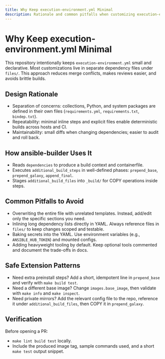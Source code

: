 ```yaml
---
title: Why Keep execution-environment.yml Minimal
description: Rationale and common pitfalls when customizing execution-environment.yml for ansible-builder.
---
```


# Why Keep execution-environment.yml Minimal

This repository intentionally keeps `execution-environment.yml` small and declarative. Most customizations live in separate dependency files under `files/`. This approach reduces merge conflicts, makes reviews easier, and avoids brittle builds.

## Design Rationale

- Separation of concerns: collections, Python, and system packages are defined in their own files (`requirements.yml`, `requirements.txt`, `bindep.txt`).
- Repeatability: minimal inline steps and explicit files enable deterministic builds across hosts and CI.
- Maintainability: small diffs when changing dependencies; easier to audit and roll back.

## How ansible-builder Uses It

- Reads `dependencies` to produce a build context and containerfile.
- Executes `additional_build_steps` in well-defined phases: `prepend_base`, `prepend_galaxy`, `append_final`.
- Stages `additional_build_files` into `_build/` for COPY operations inside steps.

## Common Pitfalls to Avoid

- Overwriting the entire file with unrelated templates. Instead, add/edit only the specific sections you need.
- Inlining long dependency lists directly in YAML. Always reference files in `files/` to keep changes scoped and testable.
- Baking secrets into the YAML. Use environment variables (e.g., `ANSIBLE_HUB_TOKEN`) and mounted configs.
- Adding heavyweight tooling by default. Keep optional tools commented and document the trade-offs in docs.

## Safe Extension Patterns

- Need extra preinstall steps? Add a short, idempotent line in `prepend_base` and verify with `make build test`.
- Need a different base image? Change `images.base_image`, then validate with `make info` and `make inspect`.
- Need private mirrors? Add the relevant config file to the repo, reference it under `additional_build_files`, then COPY it in `prepend_galaxy`.

## Verification

Before opening a PR:
- `make lint build test` locally.
- Include the produced image tag, sample commands used, and a short `make test` output snippet.

